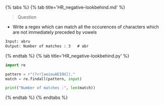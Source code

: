 {% tabs %}
{% tab title='HR_negative-lookbehind.md' %}

> Question

* Write a regex which can match all the occurences of characters which are not immediately preceded by vowels

```txt
Input: abru
Output: Number of matches : 3   # abr
```

{% endtab %}
{% tab title='HR_negative-lookbehind.py' %}

```py
import re

pattern = r"(?<![aeiouAEIOU])."
match = re.findall(pattern, input)

print("Number of matches :", len(match))
```

{% endtab %}
{% endtabs %}
